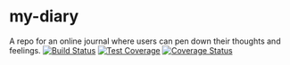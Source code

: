 # my-diary
A repo for an online journal where users can pen down their thoughts and feelings.
[![Build Status](https://travis-ci.org/erozonachi/my-diary.svg?branch=develop)](https://travis-ci.org/erozonachi/my-diary)
[![Test Coverage](https://api.codeclimate.com/v1/badges/99d2de7a725f3b39846b/test_coverage)](https://codeclimate.com/github/erozonachi/my-diary/test_coverage)
[![Coverage Status](https://coveralls.io/repos/github/erozonachi/my-diary/badge.svg?branch=develop)](https://coveralls.io/github/erozonachi/my-diary?branch=develop)
